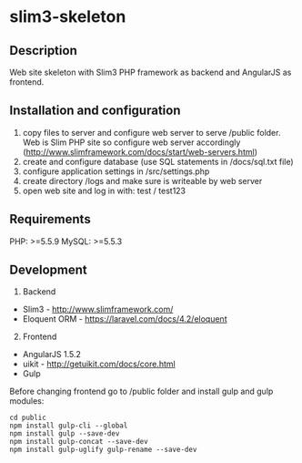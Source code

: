 # slim3-skeleton

## Description

Web site skeleton with Slim3 PHP framework as backend and AngularJS as frontend. 

## Installation and configuration

1. copy files to server and configure web server to serve /public folder. Web is Slim PHP site so configure web server accordingly (http://www.slimframework.com/docs/start/web-servers.html)
2. create and configure database (use SQL statements in /docs/sql.txt file)
3. configure application settings in /src/settings.php
4. create directory /logs and make sure is writeable by web server
5. open web site and log in with: test / test123

## Requirements

PHP: >=5.5.9
MySQL: >=5.5.3

## Development

1. Backend
  * Slim3 - http://www.slimframework.com/
  * Eloquent ORM - https://laravel.com/docs/4.2/eloquent
2. Frontend
  * AngularJS 1.5.2
  * uikit - http://getuikit.com/docs/core.html
  * Gulp 

Before changing frontend go to /public folder and install gulp and gulp modules:
```
cd public
npm install gulp-cli --global
npm install gulp --save-dev
npm install gulp-concat --save-dev
npm install gulp-uglify gulp-rename --save-dev
```